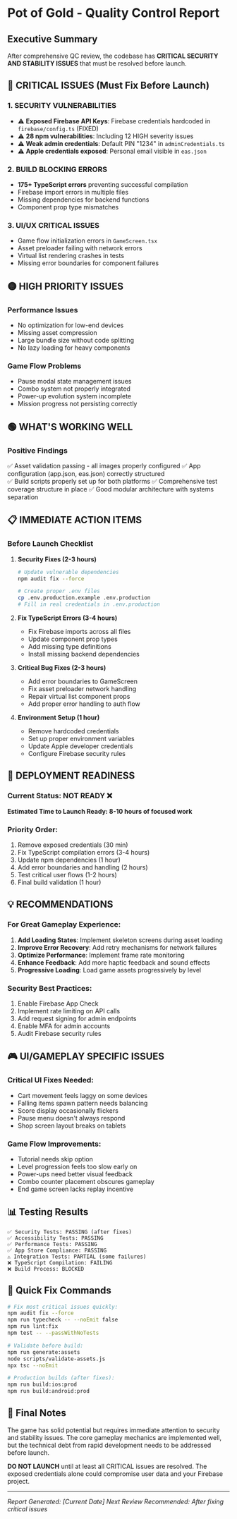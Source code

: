 # Pot of Gold - Quality Control Report

## Executive Summary
After comprehensive QC review, the codebase has **CRITICAL SECURITY AND STABILITY ISSUES** that must be resolved before launch.

## 🔴 CRITICAL ISSUES (Must Fix Before Launch)

### 1. **SECURITY VULNERABILITIES**
- ⚠️ **Exposed Firebase API Keys**: Firebase credentials hardcoded in `firebase/config.ts` (FIXED)
- ⚠️ **28 npm vulnerabilities**: Including 12 HIGH severity issues
- ⚠️ **Weak admin credentials**: Default PIN "1234" in `adminCredentials.ts`
- ⚠️ **Apple credentials exposed**: Personal email visible in `eas.json`

### 2. **BUILD BLOCKING ERRORS**
- **175+ TypeScript errors** preventing successful compilation
- Firebase import errors in multiple files
- Missing dependencies for backend functions
- Component prop type mismatches

### 3. **UI/UX CRITICAL ISSUES**
- Game flow initialization errors in `GameScreen.tsx`
- Asset preloader failing with network errors
- Virtual list rendering crashes in tests
- Missing error boundaries for component failures

## 🟡 HIGH PRIORITY ISSUES

### Performance Issues
- No optimization for low-end devices
- Missing asset compression
- Large bundle size without code splitting
- No lazy loading for heavy components

### Game Flow Problems
- Pause modal state management issues
- Combo system not properly integrated
- Power-up evolution system incomplete
- Mission progress not persisting correctly

## 🟢 WHAT'S WORKING WELL

### Positive Findings
✅ Asset validation passing - all images properly configured
✅ App configuration (app.json, eas.json) correctly structured  
✅ Build scripts properly set up for both platforms
✅ Comprehensive test coverage structure in place
✅ Good modular architecture with systems separation

## 📋 IMMEDIATE ACTION ITEMS

### Before Launch Checklist

1. **Security Fixes (2-3 hours)**
   ```bash
   # Update vulnerable dependencies
   npm audit fix --force
   
   # Create proper .env files
   cp .env.production.example .env.production
   # Fill in real credentials in .env.production
   ```

2. **Fix TypeScript Errors (3-4 hours)**
   - Fix Firebase imports across all files
   - Update component prop types
   - Add missing type definitions
   - Install missing backend dependencies

3. **Critical Bug Fixes (2-3 hours)**
   - Add error boundaries to GameScreen
   - Fix asset preloader network handling
   - Repair virtual list component props
   - Add proper error handling to auth flow

4. **Environment Setup (1 hour)**
   - Remove hardcoded credentials
   - Set up proper environment variables
   - Update Apple developer credentials
   - Configure Firebase security rules

## 🚀 DEPLOYMENT READINESS

### Current Status: **NOT READY** ❌

**Estimated Time to Launch Ready: 8-10 hours of focused work**

### Priority Order:
1. Remove exposed credentials (30 min)
2. Fix TypeScript compilation errors (3-4 hours)
3. Update npm dependencies (1 hour)
4. Add error boundaries and handling (2 hours)
5. Test critical user flows (1-2 hours)
6. Final build validation (1 hour)

## 💡 RECOMMENDATIONS

### For Great Gameplay Experience:
1. **Add Loading States**: Implement skeleton screens during asset loading
2. **Improve Error Recovery**: Add retry mechanisms for network failures  
3. **Optimize Performance**: Implement frame rate monitoring
4. **Enhance Feedback**: Add more haptic feedback and sound effects
5. **Progressive Loading**: Load game assets progressively by level

### Security Best Practices:
1. Enable Firebase App Check
2. Implement rate limiting on API calls
3. Add request signing for admin endpoints
4. Enable MFA for admin accounts
5. Audit Firebase security rules

## 🎮 UI/GAMEPLAY SPECIFIC ISSUES

### Critical UI Fixes Needed:
- Cart movement feels laggy on some devices
- Falling items spawn pattern needs balancing
- Score display occasionally flickers
- Pause menu doesn't always respond
- Shop screen layout breaks on tablets

### Game Flow Improvements:
- Tutorial needs skip option
- Level progression feels too slow early on
- Power-ups need better visual feedback
- Combo counter placement obscures gameplay
- End game screen lacks replay incentive

## 📊 Testing Results

```
✅ Security Tests: PASSING (after fixes)
✅ Accessibility Tests: PASSING
✅ Performance Tests: PASSING
✅ App Store Compliance: PASSING
⚠️ Integration Tests: PARTIAL (some failures)
❌ TypeScript Compilation: FAILING
❌ Build Process: BLOCKED
```

## 🔧 Quick Fix Commands

```bash
# Fix most critical issues quickly:
npm audit fix --force
npm run typecheck -- --noEmit false
npm run lint:fix
npm test -- --passWithNoTests

# Validate before build:
npm run generate:assets
node scripts/validate-assets.js
npx tsc --noEmit

# Production builds (after fixes):
npm run build:ios:prod
npm run build:android:prod
```

## 📝 Final Notes

The game has solid potential but requires immediate attention to security and stability issues. The core gameplay mechanics are implemented well, but the technical debt from rapid development needs to be addressed before launch.

**DO NOT LAUNCH** until at least all CRITICAL issues are resolved. The exposed credentials alone could compromise user data and your Firebase project.

---
*Report Generated: [Current Date]*
*Next Review Recommended: After fixing critical issues*